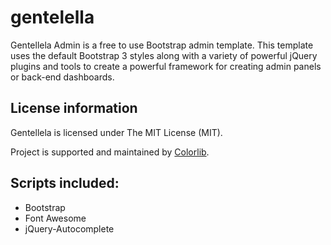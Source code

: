 # gentelella

Gentellela Admin is a free to use Bootstrap admin template.
This template uses the default Bootstrap 3 styles along with a variety of powerful jQuery plugins and tools to create a powerful framework for creating admin panels or back-end dashboards.

## License information
Gentellela is licensed under The MIT License (MIT).

Project is supported and maintained by [Colorlib](https://colorlib.com/ "Colorlib - Make Your Firs Blog").


## Scripts included:
* Bootstrap
* Font Awesome
* jQuery-Autocomplete
